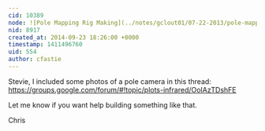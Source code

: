 ```yaml
---
cid: 10389
node: ![Pole Mapping Rig Making](../notes/gclout01/07-22-2013/pole-mapping-rig-making)
nid: 8917
created_at: 2014-09-23 18:26:00 +0000
timestamp: 1411496760
uid: 554
author: cfastie
---
```


Stevie, I included some photos of a pole camera in this thread: https://groups.google.com/forum/#!topic/plots-infrared/OoIAzTDshFE

Let me know if you want help building something like that.

Chris